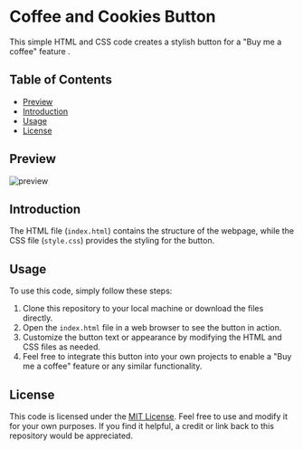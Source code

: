 # Coffee and Cookies Button

This simple HTML and CSS code creates a stylish button for a "Buy me a coffee" feature . 

## Table of Contents
- [Preview](#preview)
- [Introduction](#introduction)
- [Usage](#usage)
- [License](#license)

## Preview
![preview](https://github.com/withaarzoo/Coffee-and-Cookies-Button/assets/59678435/1ee5d488-3d38-4d0c-a217-381d361b16cc)

## Introduction

The HTML file (`index.html`) contains the structure of the webpage, while the CSS file (`style.css`) provides the styling for the button.

## Usage

To use this code, simply follow these steps:

1. Clone this repository to your local machine or download the files directly.
2. Open the `index.html` file in a web browser to see the button in action.
3. Customize the button text or appearance by modifying the HTML and CSS files as needed.
4. Feel free to integrate this button into your own projects to enable a "Buy me a coffee" feature or any similar functionality.

## License

This code is licensed under the [MIT License](LICENSE). Feel free to use and modify it for your own purposes. If you find it helpful, a credit or link back to this repository would be appreciated.
